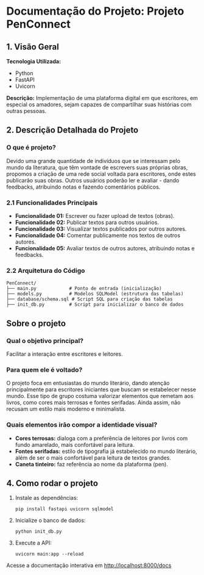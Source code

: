 # Documentação do Projeto: Projeto PenConnect
## 1. Visão Geral
<b>Tecnologia Utilizada:</b>

- Python
- FastAPI
- Uvicorn

<b>Descrição:</b> Implementação de uma plataforma digital em que escritores, em especial os amadores, sejam capazes de compartilhar suas histórias com outras pessoas. <br>

## 2. Descrição Detalhada do Projeto
### O que é projeto?
Devido uma grande quantidade de indivíduos que se interessam pelo mundo da literatura, que têm vontade de escrevers suas próprias obras, propomos a criação de uma rede social voltada para escritores, onde estes publicarão suas obras. Outros usuários poderão ler e avaliar - dando feedbacks, atribuindo notas e fazendo comentários públicos.
### 2.1 Funcionalidades Principais
- <b>Funcionalidade 01:</b> Escrever ou fazer upload de textos (obras).
- <b>Funcionalidade 02:</b> Publicar textos para outros usuários.
- <b>Funcionalidade 03:</b> Visualizar textos publicados por outros autores.
- <b>Funcionalidade 04:</b> Comentar publicamente nos textos de outros autores.
- <b>Funcionalidade 05:</b> Avaliar textos de outros autores, atribuindo notas e feedbacks.
### 2.2 Arquitetura do Código
```
PenConnect/
├── main.py            # Ponto de entrada (inicialização)
├── models.py          # Modelos SQLModel (estrutura das tabelas)
├── database/schema.sql # Script SQL para criação das tabelas
├── init_db.py         # Script para inicializar o banco de dados
```
## Sobre o projeto
### Qual o objetivo principal?
Facilitar a interação entre escritores e leitores.
### Para quem ele é voltado?
O projeto foca em entusiastas do mundo literário, dando atenção principalmente para escritores iniciantes que buscam se estabelecer nesse mundo. Esse tipo de grupo costuma valorizar elementos que remetam aos livros, como cores mais terrosas e fontes serifadas. Ainda assim, não recusam um estilo mais moderno e minimalista.
### Quais elementos irão compor a identidade visual?
- <b>Cores terrosas:</b> dialoga com a preferência de leitores por livros com fundo amarelado, mais confortável para leitura.
- <b>Fontes serifadas:</b> estilo de tipografia já estabelecido no mundo literário, além de ser o mais confortável para leitura de textos grandes.
- <b> Caneta tinteiro:</b> faz referência ao nome da plataforma (pen).

## 4. Como rodar o projeto

1. Instale as dependências:
   ```
   pip install fastapi uvicorn sqlmodel
   ```

2. Inicialize o banco de dados:
   ```
   python init_db.py
   ```

3. Execute a API:
   ```
   uvicorn main:app --reload
   ```

Acesse a documentação interativa em [http://localhost:8000/docs](http:localhost:8000/docs)
